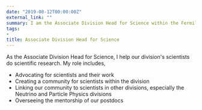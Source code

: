 ```yaml
---
date: "2019-08-12T00:00:00Z"
external_link: ""
summary: I am the Associate Division Head for Science within the Fermilab Scientific Computing Division
tags:
- 
title: Associate Division Head for Science
---
```


As the Associate Division Head for Science, I help our division's scientists do scientific research. My role includes,

  * Advocating for scientists and their work
  * Creating a community for scientists within the division
  * Linking our community to scientists in other divisions, especially the Neutrino and Particle Physics divisions
  * Overseeing the mentorship of our postdocs
